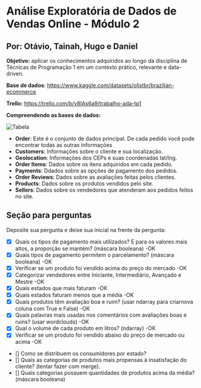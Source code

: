 # Análise Exploratória de Dados de Vendas Online - Módulo 2

## Por: Otávio, Tainah, Hugo e Daniel

**Objetivo:** aplicar os
conhecimentos adquiridos ao longo da disciplina de Técnicas de Programação 1 em
um contexto prático, relevante e data-driven.

**Base de dados**: https://www.kaggle.com/datasets/olistbr/brazilian-ecommerce

**Trello:** https://trello.com/b/v8IAs6a9/trabalho-ada-tp1

**Compreendendo as bases de dados:**

![Tabela](https://github.com/OtavioSotnas/AnaliseExploratoria-ADA-Santander/assets/142911747/47beffb2-ed6b-44ff-ad7c-9899aa5b7cbe)


- **Order**: Este é o conjunto de dados principal. De cada pedido você pode encontrar todas as outras informações
- **Customers**: Informações sobre o cliente e sua localização.
- **Geolocation**: Informações dos CEPs e suas coordenadas lat/lng.
- **Order Items**: Dados sobre os itens adquiridos em cada pedido.
- **Payments**: Ddados sobre as opções de pagamento dos pedidos.
- **Order Reviews**: Dados sobre as avaliações feitas pelos clientes.
- **Products**: Dados sobre os produtos vendidos pelo site.
- **Sellers**: Dados sobre os vendedores que atenderam aos pedidos feitos no site.
 
 
 ## Seção para perguntas 
Deposite sua pergunta e deixe sua inicial na frente da pergunta:
- [x] Quais os tipos de pagamento mais utilizados? E para os valores mais altos, a proporção se mantém? (máscara booleana) -OK
- [x] Quais tipos de pagamento permitem o parcelamento? (máscara booleana) -OK
- [x] Verificar se um produto foi vendido acima do preço do mercado -OK
- [x] Categorizar vendedores entre Iniciante, Intermediário, Avançado e Mestre -OK
- [x] Quais estados que mais faturam -OK
- [x] Quais estados faturam menos que a média -OK
- [x] Quais produtos têm avaliação boa e ruim? (usar ndarray para criarnova coluna com True e False) -OK
- [x] Quais palavras mais usadas nos comentários com avaliações boas e ruins? (usar wordclouds) -OK
- [x]  Qual o volume de cada produto em litros? (ndarray) -OK
- [x] Verificar se um produto foi vendido abaixo do preço de mercado ou acima -OK
- [] Como se distribuem os consumidores por estado?
- [] Quais as categorias de produtos mais propensas à insatisfação do cliente? (tentar fazer com merge).
- [] Quais categorias possuem quantidades de produtos acima da média? (máscara booleana)

